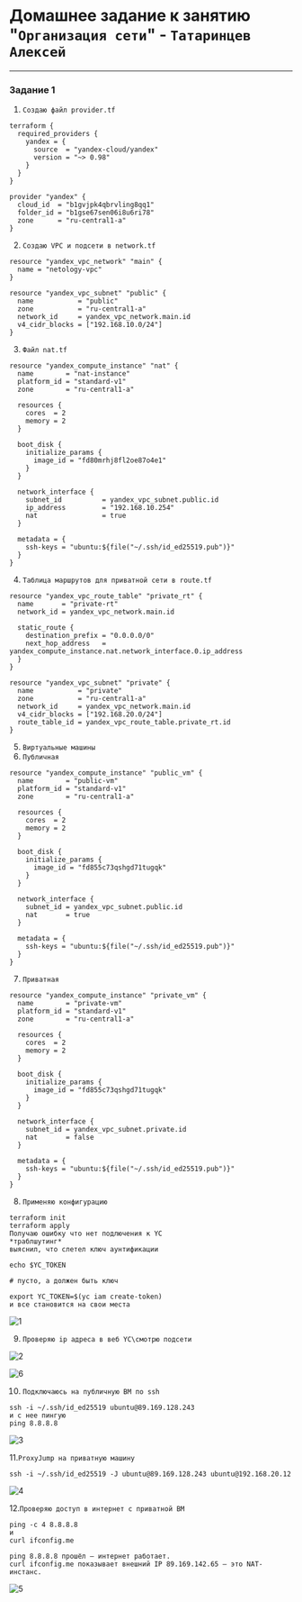# Домашнее задание к занятию "`Организация сети`" - `Татаринцев Алексей`


---

### Задание 1



1. `Создаю файл provider.tf`

```
terraform {
  required_providers {
    yandex = {
      source  = "yandex-cloud/yandex"
      version = "~> 0.98"
    }
  }
}

provider "yandex" {
  cloud_id  = "b1gvjpk4qbrvling8qq1"
  folder_id = "b1gse67sen06i8u6ri78"
  zone      = "ru-central1-a"
}

```
2. `Создаю VPC и подсети в network.tf`
```
resource "yandex_vpc_network" "main" {
  name = "netology-vpc"
}

resource "yandex_vpc_subnet" "public" {
  name           = "public"
  zone           = "ru-central1-a"
  network_id     = yandex_vpc_network.main.id
  v4_cidr_blocks = ["192.168.10.0/24"]
}

```
3. `Файл nat.tf`
```
resource "yandex_compute_instance" "nat" {
  name        = "nat-instance"
  platform_id = "standard-v1"
  zone        = "ru-central1-a"

  resources {
    cores  = 2
    memory = 2
  }

  boot_disk {
    initialize_params {
      image_id = "fd80mrhj8fl2oe87o4e1"
    }
  }

  network_interface {
    subnet_id          = yandex_vpc_subnet.public.id
    ip_address         = "192.168.10.254"
    nat                = true
  }

  metadata = {
    ssh-keys = "ubuntu:${file("~/.ssh/id_ed25519.pub")}"
  }
}

```

4. `Таблица маршрутов для приватной сети в route.tf`

```
resource "yandex_vpc_route_table" "private_rt" {
  name       = "private-rt"
  network_id = yandex_vpc_network.main.id

  static_route {
    destination_prefix = "0.0.0.0/0"
    next_hop_address   = yandex_compute_instance.nat.network_interface.0.ip_address
  }
}

resource "yandex_vpc_subnet" "private" {
  name           = "private"
  zone           = "ru-central1-a"
  network_id     = yandex_vpc_network.main.id
  v4_cidr_blocks = ["192.168.20.0/24"]
  route_table_id = yandex_vpc_route_table.private_rt.id
}

```

5. `Виртуальные машины`
6. `Публичная`
```
resource "yandex_compute_instance" "public_vm" {
  name        = "public-vm"
  platform_id = "standard-v1"
  zone        = "ru-central1-a"

  resources {
    cores  = 2
    memory = 2
  }

  boot_disk {
    initialize_params {
      image_id = "fd855c73qshgd71tugqk"
    }
  }

  network_interface {
    subnet_id = yandex_vpc_subnet.public.id
    nat       = true
  }

  metadata = {
    ssh-keys = "ubuntu:${file("~/.ssh/id_ed25519.pub")}"
  }
}

```

7. `Приватная`

```
resource "yandex_compute_instance" "private_vm" {
  name        = "private-vm"
  platform_id = "standard-v1"
  zone        = "ru-central1-a"

  resources {
    cores  = 2
    memory = 2
  }

  boot_disk {
    initialize_params {
      image_id = "fd855c73qshgd71tugqk"
    }
  }

  network_interface {
    subnet_id = yandex_vpc_subnet.private.id
    nat       = false
  }

  metadata = {
    ssh-keys = "ubuntu:${file("~/.ssh/id_ed25519.pub")}"
  }
}

```
8. `Применяю конфигурацию`

```
terraform init
terraform apply
Получаю ошибку что нет подлючения к YC
*траблшутинг*
выяснил, что слетел ключ аунтификации 

echo $YC_TOKEN

# пусто, а должен быть ключ

export YC_TOKEN=$(yc iam create-token)
и все становится на свои места
```
![1](https://github.com/Foxbeerxxx/org_network_k8s/blob/main/img/img1.png)



9. `Проверяю ip адреса в веб YC\смотрю подсети`

![2](https://github.com/Foxbeerxxx/org_network_k8s/blob/main/img/img2.png)

![6](https://github.com/Foxbeerxxx/org_network_k8s/blob/main/img/img6.png)

10. `Подключаюсь на публичную ВМ по ssh`

```
ssh -i ~/.ssh/id_ed25519 ubuntu@89.169.128.243
и с нее пингую 
ping 8.8.8.8
```
![3](https://github.com/Foxbeerxxx/org_network_k8s/blob/main/img/img3.png)


11.`ProxyJump на приватную машину`

```
ssh -i ~/.ssh/id_ed25519 -J ubuntu@89.169.128.243 ubuntu@192.168.20.12

```
![4](https://github.com/Foxbeerxxx/org_network_k8s/blob/main/img/img4.png)

12.`Проверяю доступ в интернет с приватной ВМ `

```
ping -c 4 8.8.8.8
и
curl ifconfig.me

ping 8.8.8.8 прошёл — интернет работает.
curl ifconfig.me показывает внешний IP 89.169.142.65 — это NAT-инстанс.

```
![5](https://github.com/Foxbeerxxx/org_network_k8s/blob/main/img/img5.png)